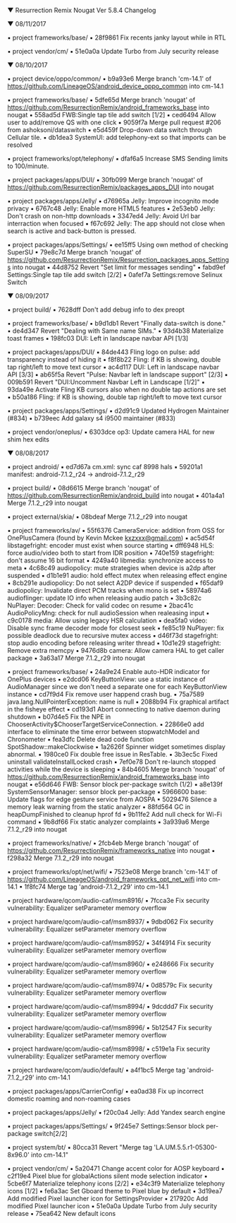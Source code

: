 
 ▼ Resurrection Remix Nougat Ver 5.8.4 Changelog


 ▼ 08/11/2017


 ▪ project frameworks/base/
 ▪ 28f9861 Fix recents janky layout while in RTL

 ▪ project vendor/cm/
 ▪ 51e0a0a Update Turbo from July security release


 ▼ 08/10/2017


 ▪ project device/oppo/common/
 ▪ b9a93e6 Merge branch 'cm-14.1' of https://github.com/LineageOS/android_device_oppo_common into cm-14.1

 ▪ project frameworks/base/
 ▪ 5dfe65d Merge branch 'nougat' of https://github.com/ResurrectionRemix/android_frameworks_base into nougat
 ▪ 558ad5d FWB:Single tap tile add switch [1/2]
 ▪ ced6494 Allow user to add/remove QS with one click
 ▪ 9059f7a Merge pull request #206 from ashoksoni/dataswitch
 ▪ e5d459f Drop-down data switch through Cellular tile.
 ▪ db1dea3 SystemUI: add telephony-ext so that imports can be resolved

 ▪ project frameworks/opt/telephony/
 ▪ dfaf6a5 Increase SMS Sending limits to 100/minute.

 ▪ project packages/apps/DUI/
 ▪ 30fb099 Merge branch 'nougat' of https://github.com/ResurrectionRemix/packages_apps_DUI into nougat

 ▪ project packages/apps/Jelly/
 ▪ d76965a Jelly: Improve incognito mode privacy
 ▪ 6767c48 Jelly: Enable more HTML5 features
 ▪ 2e53eb0 Jelly: Don't crash on non-http downloads
 ▪ 3347ed4 Jelly: Avoid Url bar interraction when focused
 ▪ f67c692 Jelly: The app should not close when search is active and back-button is pressed.

 ▪ project packages/apps/Settings/
 ▪ ee15ff5 Using own method of checking SuperSU
 ▪ 79e8c7d Merge branch 'nougat' of https://github.com/ResurrectionRemix/Resurrection_packages_apps_Settings into nougat
 ▪ 44d8752 Revert "Set limit for messages sending"
 ▪ fabd9ef Settings:Single tap tile add switch [2/2]
 ▪ 0afef7a Settings:remove Selinux Switch

 ▼ 08/09/2017


 ▪ project build/
 ▪ 7628dff Don't add debug info to dex preopt

 ▪ project frameworks/base/
 ▪ b9d1db1 Revert "Finally data-switch is done."
 ▪ de4d347 Revert "Dealing with Same name SIMs."
 ▪ 93d4b38 Materialize toast frames
 ▪ 198fc03 DUI: Left in landscape navbar API [1/3]

 ▪ project packages/apps/DUI/
 ▪ 84de443 Fling logo on pulse: add transparency instead of hiding it
 ▪ f8f8b22 Fling: if KB is showing, double tap right/left to move text cursor
 ▪ ac4d117 DUI: Left in landscape navbar API [3/3]
 ▪ ab65f5a Revert "Pulse: Navbar left in landscape support" [2/3]
 ▪ 009b591 Revert "DUI:Uncomment Navbar Left in Landscape [1/2]"
 ▪ 93da49e Activate Fling KB cursors also when no double tap actions are set
 ▪ b50a186 Fling: if KB is showing, double tap right/left to move text cursor

 ▪ project packages/apps/Settings/
 ▪ d2d91c9 Updated Hydrogen Maintainer (#834)
 ▪ b739eec Add galaxy s4 i9500 maintainer (#833)

 ▪ project vendor/oneplus/
 ▪ 6303dce op3: Update camera HAL for new shim hex edits

 ▼ 08/08/2017


 ▪ project android/
 ▪ ed7d67a cm.xml: sync caf 8998 hals
 ▪ 59201a1 manifest: android-7.1.2_r24 -> android-7.1.2_r29

 ▪ project build/
 ▪ 08d6615 Merge branch 'nougat' of https://github.com/ResurrectionRemix/android_build into nougat
 ▪ 401a4a1 Merge 7.1.2_r29 into nougat

 ▪ project external/skia/
 ▪ 08bdeaf Merge 7.1.2_r29 into nougat

 ▪ project frameworks/av/
 ▪ 55f6376 CameraService: addition from OSS for OnePlusCamera (found by Kevin Mckee <kxzxxx@gmail.com>)
 ▪ ac5d54f libstagefright: encoder must exist when source starting
 ▪ dff6948 HLS: force audio/video both to start from IDR position
 ▪ 740e159 stagefright: don't assume 16 bit format
 ▪ 4249a40 libmedia: synchronize access to meta
 ▪ 4c68c49 audiopolicy: mute strategies when device is a2dp after suspended
 ▪ d1b1e91 audio: hold effect mutex when releasing effect engine
 ▪ 8cb291e audiopolicy: Do not select A2DP device if suspended
 ▪ f65daf9 audiopolicy: Invalidate direct PCM tracks when mono is set
 ▪ 58974a6 audioflinger: update IO info when releasing audio patch
 ▪ 3b3c82c NuPlayer: Decoder: Check for valid codec on resume
 ▪ 2bac41c AudioPolicyMng: check for null audioSession when realeasing input
 ▪ c9c0178 media: Allow using legacy HSR calculation
 ▪ dea5fa0 video: Disable sync frame decoder mode for closest seek
 ▪ fe85c19 NuPlayer: fix possible deadlock due to recursive mutex access
 ▪ d46f73d stagefright: stop audio encoding before releasing writer thread
 ▪ 10d1e29 stagefright: Remove extra memcpy
 ▪ 9476d8b camera: Allow camera HAL to get caller package
 ▪ 3a63a17 Merge 7.1.2_r29 into nougat

 ▪ project frameworks/base/
 ▪ 24a9e24 Enable auto-HDR indicator for OnePlus devices
 ▪ e2dcd06 KeyButtonView: use a static instance of AudioManager since we don't need a separate one for each KeyButtonView instance
 ▪ cd7f9d4 Fix remove user happend crash bug.
 ▪ 75a7589 java.lang.NullPointerException: name is null
 ▪ 2088b94 Fix graphical artifact in the fisheye effect
 ▪ cd193d1 Abort connecting to native daemon during shutdown
 ▪ b07d4e5 Fix the NPE in ChooserActivity$ChooserTargetServiceConnection.
 ▪ 22866e0 add interface to eliminate the time error between stopwatchModel and Chronometer
 ▪ fea3dfc Delete dead code function SpotShadow::makeClockwise
 ▪ 1a2626f Spinner widget sometimes display abnormal.
 ▪ 1980ce0 Fix double free issue in ResTable.
 ▪ 3b3ec5c Fixed uninstall validateInstallLocked crash
 ▪ 7ef0e78 Don't re-launch stopped activities while the device is sleeping
 ▪ 84b4605 Merge branch 'nougat' of https://github.com/ResurrectionRemix/android_frameworks_base into nougat
 ▪ e56d646 FWB: Sensor block per-package switch (1/2)
 ▪ a8e139f SystemSensorManager: sensor block per-package
 ▪ 5966600 base: Update flags for edge gesture service from AOSPA
 ▪ 5029476 Silence a memory leak warning from the static analyzer
 ▪ 88fd564 GC in heapDumpFinished to cleanup hprof fd
 ▪ 9b11fe2 Add null check for Wi-Fi command
 ▪ 9b8df66 Fix static analyzer complaints
 ▪ 3a939a6 Merge 7.1.2_r29 into nougat

 ▪ project frameworks/native/
 ▪ 2fcb4eb Merge branch 'nougat' of https://github.com/ResurrectionRemix/frameworks_native into nougat
 ▪ f298a32 Merge 7.1.2_r29 into nougat

 ▪ project frameworks/opt/net/wifi/
 ▪ 7523e08 Merge branch 'cm-14.1' of https://github.com/LineageOS/android_frameworks_opt_net_wifi into cm-14.1
 ▪ 1f8fc74 Merge tag 'android-7.1.2_r29' into cm-14.1

 ▪ project hardware/qcom/audio-caf/msm8916/
 ▪ 7fcca3e Fix security vulnerability: Equalizer setParameter memory overflow

 ▪ project hardware/qcom/audio-caf/msm8937/
 ▪ 9dbd062 Fix security vulnerability: Equalizer setParameter memory overflow

 ▪ project hardware/qcom/audio-caf/msm8952/
 ▪ 34f4914 Fix security vulnerability: Equalizer setParameter memory overflow

 ▪ project hardware/qcom/audio-caf/msm8960/
 ▪ e248666 Fix security vulnerability: Equalizer setParameter memory overflow

 ▪ project hardware/qcom/audio-caf/msm8974/
 ▪ 0d8579c Fix security vulnerability: Equalizer setParameter memory overflow

 ▪ project hardware/qcom/audio-caf/msm8994/
 ▪ 9dcddd7 Fix security vulnerability: Equalizer setParameter memory overflow

 ▪ project hardware/qcom/audio-caf/msm8996/
 ▪ 5b12547 Fix security vulnerability: Equalizer setParameter memory overflow

 ▪ project hardware/qcom/audio-caf/msm8998/
 ▪ c519e1a Fix security vulnerability: Equalizer setParameter memory overflow

 ▪ project hardware/qcom/audio/default/
 ▪ a4f1bc5 Merge tag 'android-7.1.2_r29' into cm-14.1

 ▪ project packages/apps/CarrierConfig/
 ▪ ea0ad38 Fix up incorrect domestic roaming and non-roaming cases

 ▪ project packages/apps/Jelly/
 ▪ f20c0a4 Jelly: Add Yandex search engine

 ▪ project packages/apps/Settings/
 ▪ 9f245e7 Settings:Sensor block per-package switch[2/2]

 ▪ project system/bt/
 ▪ 80cca31 Revert "Merge tag 'LA.UM.5.5.r1-05300-8x96.0' into cm-14.1"

 ▪ project vendor/cm/
 ▪ 5a20471 Change accent color for AOSP keyboard
 ▪ c2f19e4 Pixel blue for globalActions silent mode selection indicator
 ▪ 5cbe6f7 Materialize telephony icons [2/2]
 ▪ e34c3f9 Materialize telephony icons [1/2]
 ▪ fe6a3ac Set Gboard theme to Pixel blue by default
 ▪ 3d19ea7 Add modified Pixel launcher icon for SettingsProvider
 ▪ 217920c Add modified Pixel launcher icon
 ▪ 51e0a0a Update Turbo from July security release
 ▪ 75ea642 New default icons
